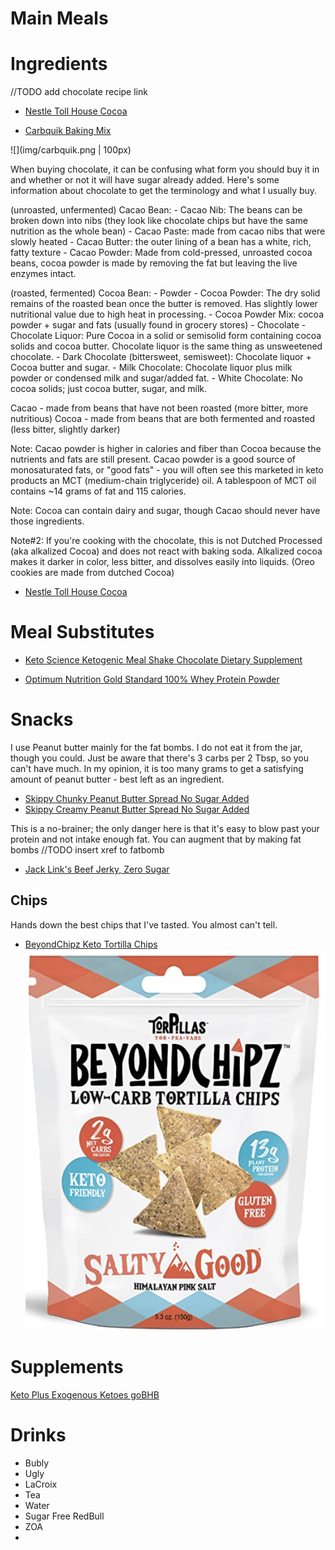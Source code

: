 # Main Meals



# Ingredients
//TODO add chocolate recipe link
- [Nestle Toll House Cocoa](https://www.amazon.com/gp/product/B0056GL5Q6)

- [Carbquik Baking Mix](https://www.amazon.com/gp/product/B000G0EP78)

![](img/carbquik.png | 100px)


When buying chocolate, it can be confusing what form you should buy it in and whether or not it will have sugar already added. Here's some information about chocolate to get the terminology and what I usually buy.

(unroasted, unfermented) Cacao Bean:
 	- Cacao Nib: The beans can be broken down into nibs (they look like chocolate chips but have the same nutrition as the whole bean)
		 - Cacao Paste: made from cacao nibs that were slowly heated
		 - Cacao Butter: the outer lining of a bean has a white, rich, fatty texture
		 - Cacao Powder: Made from cold-pressed, unroasted cocoa beans, cocoa powder is made by removing the fat but leaving the live enzymes intact. 

(roasted, fermented) Cocoa Bean:
	- Powder
		- Cocoa Powder: The dry solid remains of the roasted bean once the butter is removed. Has slightly lower nutritional value due to high heat in processing.
		- Cocoa Powder Mix: cocoa powder + sugar and fats (usually found in grocery stores)
	- Chocolate
		- Chocolate Liquor: Pure Cocoa in a solid or semisolid form containing cocoa solids and cocoa butter. Chocolate liquor is the same thing as unsweetened chocolate.
		- Dark Chocolate (bittersweet, semisweet): Chocolate liquor + Cocoa butter and sugar.
		- Milk Chocolate: Chocolate liquor plus milk powder or condensed milk and sugar/added fat.
		- White Chocolate: No cocoa solids; just cocoa butter, sugar, and milk.


Cacao - made from beans that have not been roasted (more bitter, more nutritious)
Cocoa - made from beans that are both fermented and roasted (less bitter, slightly darker)


Note: Cacao powder is higher in calories and fiber than Cocoa because the nutrients and fats are still present. Cacao powder is a good source of monosaturated fats, or "good fats" - you will often see this marketed in keto products an MCT (medium-chain triglyceride) oil. A tablespoon of MCT oil contains ~14 grams of fat and 115 calories.

Note: Cocoa can contain dairy and sugar, though Cacao should never have those ingredients.

Note#2: If you're cooking with the chocolate, this is not Dutched Processed (aka alkalized Cocoa) and does not react with baking soda. Alkalized cocoa makes it darker in color, less bitter, and dissolves easily into liquids. (Oreo cookies are made from dutched Cocoa)


- [Nestle Toll House Cocoa](https://www.amazon.com/gp/product/B0056GL5Q6)
# Meal Substitutes
- [Keto Science Ketogenic Meal Shake Chocolate Dietary Supplement](https://www.amazon.com/gp/product/B07K2VVTDH/)

- [Optimum Nutrition Gold Standard 100% Whey Protein Powder](https://www.amazon.com/gp/product/B000QSNYGI)

# Snacks

I use Peanut butter mainly for the fat bombs. I do not eat it from the jar, though you could. Just be aware that there's 3 carbs per 2 Tbsp, so you can't have much. In my opinion, it is too many grams to get a satisfying amount of peanut butter - best left as an ingredient.
- [Skippy Chunky Peanut Butter Spread No Sugar Added](https://www.amazon.com/gp/product/B08CBSY2BD)
- [Skippy Creamy Peanut Butter Spread No Sugar Added](https://www.amazon.com/gp/product/B08CBWZ8J5)

This is a no-brainer; the only danger here is that it's easy to blow past your protein and not intake enough fat. You can augment that by making fat bombs //TODO insert xref to fatbomb 

- [Jack Link's Beef Jerky, Zero Sugar](https://www.amazon.com/gp/product/B07R6V1C1R/)

## Chips

Hands down the best chips that I've tasted. You almost can't tell.
- [BeyondChipz Keto Tortilla Chips](https://www.amazon.com/gp/product/B08L85GGD1)
![](img/beyondchipz.png)

# Supplements

[Keto Plus Exogenous Ketoes goBHB](https://www.amazon.com/gp/product/B0787X8ZLQ)

# Drinks
- Bubly
- Ugly
- LaCroix
- Tea
- Water
- Sugar Free RedBull
- ZOA
- 